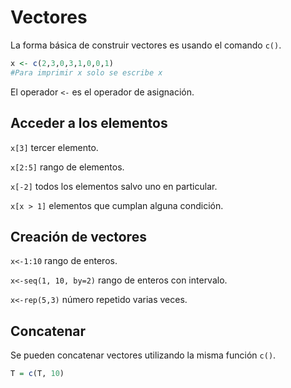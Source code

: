 # Vectores

La forma básica de construir vectores es usando el comando `c()`.

~~~R
x <- c(2,3,0,3,1,0,0,1)
#Para imprimir x solo se escribe x
~~~

El operador `<-` es el operador de asignación.

## Acceder a los elementos

`x[3]` tercer elemento.

`x[2:5]` rango de elementos.

`x[-2]` todos los elementos salvo uno en particular.

`x[x > 1]` elementos que cumplan alguna condición.

## Creación de vectores

`x<-1:10` rango de enteros.

`x<-seq(1, 10, by=2)` rango de enteros con intervalo.

`x<-rep(5,3)` número repetido varias veces.

## Concatenar

Se pueden concatenar vectores utilizando la misma función `c()`.

~~~R
T = c(T, 10)
~~~